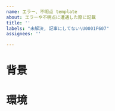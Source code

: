 ```yaml
---
name: エラー、不明点 template
about: エラーや不明点に遭遇した際に記載
title: ''
labels: "未解決, 記事にしてない\U0001F607"
assignees: ''

---
```


# 背景

# 環境
